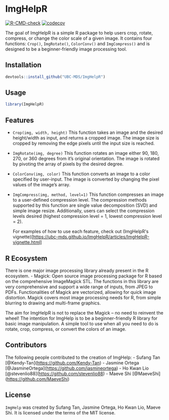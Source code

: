 
<!-- README.md is generated from README.Rmd. Please edit that file -->

# ImgHelpR

<!-- badges: start -->

[![R-CMD-check](https://github.com/UBC-MDS/ImgHelpR/actions/workflows/check-standard.yaml/badge.svg?branch=main)](https://github.com/UBC-MDS/ImgHelpR/actions/workflows/check-standard.yaml)
[![codecov](https://codecov.io/gh/UBC-MDS/ImgHelpR/branch/main/graph/badge.svg?token=7GGqxD2ZgW)](https://codecov.io/gh/UBC-MDS/ImgHelpR)

<!-- badges: end -->

The goal of ImgHelpR is a simple R package to help users crop, rotate,
compress, or change the color scale of a given image. It contains four
functions: `Crop()`, `ImgRotate()`, `ColorConv()` and `ImgCompress()`
and is designed to be a beginner-friendly image processing tool.

## Installation

``` r
devtools::install_github("UBC-MDS/ImgHelpR")
```

## Usage

``` r
library(ImgHelpR)
```

## Features

-   `Crop(img, width, height)` This function takes an image and the
    desired height/width as input, and returns a cropped image. The
    image size is cropped by removing the edge pixels until the input
    size is reached.

-   `ImgRotate(img, degree)` This function rotates an image either 90,
    180, 270, or 360 degrees from it’s original orientation. The image
    is rotated by pivoting the array of pixels by the desired degree.

-   `ColorConv(img, color)` This function converts an image to a color
    specified by user-input. The image is converted by changing the
    pixel values of the image’s array.

-   `ImgCompress(img, method, level=1)` This function compresses an
    image to a user-defined compression level. The compression methods
    supported by this function are single value decomposition (SVD) and
    simple image resize. Additionally, users can select the compression
    levels desired (highest compression level = 1, lowest compression
    level = 2).
    
    For examples of how to use each feature, check out (ImgHelpR's vignette)[https://ubc-mds.github.io/ImgHelpR/articles/ImgHelpR-vignette.html]

## R Ecosystem

There is one major image processing library already present in the R
ecosystem. - Magick: Open source image processing package for R based on
the comprehensive ImageMagick STL. The functions in this library are
very comprehensive and support a wide range of inputs, from JPEG to
PDFs. Functionalities of Magick are vectorized, allowing for quick image
distortion. Magick covers most image processing needs for R, from simple
blurring to drawing and multi-frame graphics.

The aim for ImgHelpR is not to replace the Magick – no need to reinvent
the wheel! The intention for ImgHelp is to be a beginner-friendly R
library for basic image manipulation. A simple tool to use when all you
need to do is rotate, crop, compress, or convert the colors of an image.

## Contributors

The following people contributed to the creation of ImgHelp: - Sufang
Tan \[@Kendy-Tan\](<https://github.com/Kendy-Tan>) - Jasmine Ortega
\[@JasmineOrtega\](<https://github.com/jasmineortega>) - Ho Kwan Lio
\[@stevenlio88\](<https://github.com/stevenlio88>) - Maeve Shi
\[@MaeveShi\](<https://github.com/MaeveShi>)

## License

`ImgHelp` was created by Sufang Tan, Jasmine Ortega, Ho Kwan Lio, Maeve
Shi. It is licensed under the terms of the MIT license.

